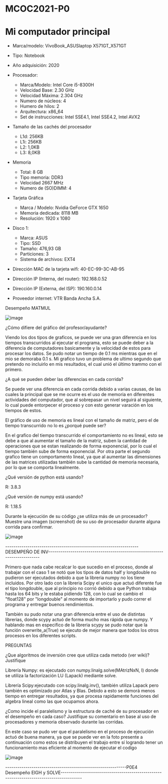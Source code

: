 # MCOC2021-P0

# Mi computador principal

* Marca/modelo: VivoBook_ASUSlaptop X571GT_X571GT
* Tipo: Notebook
* Año adquisición: 2020
* Procesador:
  * Marca/Modelo: Intel Core i5-8300H
  * Velocidad Base: 2.30 GHz
  * Velocidad Máxima: 2.304 GHz
  * Numero de núcleos: 4 
  * Humero de hilos: 2
  * Arquitectura: x86_64
  * Set de instrucciones: Intel SSE4.1, Intel SSE4.2, Intel AVX2
* Tamaño de las cachés del procesador
  * L1d: 256KB
  * L1i: 256KB
  * L2: 1,0KB
  * L3: 8,0KB
* Memoria 
  * Total: 8 GB
  * Tipo memoria: DDR3
  * Velocidad 2667 MHz
  * Numero de (SO)DIMM: 4
* Tarjeta Gráfica
  * Marca / Modelo: Nvidia GeForce GTX 1650
  * Memoria dedicada: 8118 MB
  * Resolución: 1920 x 1080
* Disco 1: 
  * Marca: ASUS
  * Tipo: SSD
  * Tamaño: 476,93 GB
  * Particiones: 3
  * Sistema de archivos: EXT4

  
* Dirección MAC de la tarjeta wifi: 40-EC-99-3C-AB-95 
* Dirección IP (Interna, del router): 192.168.0.52
* Dirección IP (Externa, del ISP): 190.160.0.14
* Proveedor internet: VTR Banda Ancha S.A.


Desempeño MATMUL

![image](https://user-images.githubusercontent.com/88350743/128542058-c9d29886-2e4e-44bb-876e-b860aae41838.png)


¿Cómo difiere del gráfico del profesor/ayudante?

Viendo los dos tipos de graficos, se puede ver una gran diferencia en los tiempos transcurridos al ejecutar el programa, esto se puede deber a la diferencia de computadores basicamente y la velocidad de estos para procesar los datos. Se pudo notar un tiempo de 0.1 ms mientras que en el mio se demoraba 0.1 s. Mi grafico tuvo un problema de ultimo segundo que pretendo no incluirlo en mis resultados, el cual unió el último trammo con el primero.


¿A qué se pueden deber las diferencias en cada corrida?

Se puede ver una diferencia en cada corrida debido a varias causas, de las cuales la principal que se me ocurre es el uso de memoria en diferentes actividades del computador, que al sobrepasar un nivel seguirá al siguiente, lo cual puede entorpecer el proceso y con esto generar varación en los tiempos de estos.


El gráfico de uso de memoria es lineal con el tamaño de matriz, pero el de tiempo transcurrido no lo es ¿porqué puede ser?

En el grafico del tiempo transcurrido el comportamiento no es lineal, esto se debe a que al aumentar el tamaño de la matriz, suben la cantidad de operaciones que se estan realizando de forma exponencial,  por lo cual el tiempo también sube de forma exponencial. Por otra parte el segundo grafico tiene un comportamento lineal, ya que al aumentar las dimensiones de las matrices utilizadas también sube la cantidad de memoria necesaria, por lo que se comporta linealmente.


¿Qué versión de python está usando?

R: 3.8.3

¿Qué versión de numpy está usando?

R: 1.18.5

Durante la ejecución de su código ¿se utiliza más de un procesador? Muestre una imagen (screenshot) de su uso de procesador durante alguna corrida para confirmar.

![image](https://user-images.githubusercontent.com/88350743/128545404-1455afd5-4ecb-40a1-8a64-2dd0b4bf6d6d.png)




------------------------------------------------------------------DESEMPEÑO DE INV--------------------------------------------------------------------------

Primero que nada cabe recalcar lo que sucedio en el proceso, donde al trabajar con el caso 1 se notó que los tipos de datos half y longdouble no pudieron ser ejecutados debido a que la libreria numpy no los tiene incluidos. Por otro lado con la libreria Scipy el unico que actuó diferente fue el tipo longdouble, que al principio no corrió debido a que Python trabaja hasta los 64 bits y le estaba pidiendo 128, con lo cual se cambio el "float128" por "longdouble" al momento de importarlo y pudo correr el programa y entregar buenos rendimientos. 

También su pudo notar una gran diferencia entre el uso de distintas librerias, donde scypy actuó de forma mucho mas rápida que numpy. Y hablando mas en especifico de la libreria scypy se pudo notar que la función overwrite_a(True) se ejecuto de mejor manera que todos los otros procesos en los diferentes scripts.



PREGUNTAS

¿Que algoritmos de inversión cree que utiliza cada metodo (ver wiki)? Justifique

Librería Numpy: es ejecutado con numpy.linalg.solve(MAtrizNxN, I) donde se utiliza la factorización LU (Lapack) mediante solve. 

Librería Scipy:ejecutado con scipy.linalg.inv(), también utiliza Lapack pero  también es optimizado por Atlas y Blas. Debido a esto se demorá menos tiempo en entregar resultados, ya que procesa rapidamente funciones del algebra lineal como las que ocupamos ahora. 



¿Como incide el paralelismo y la estructura de caché de su procesador en el desempeño en cada caso? Justifique su comentario en base al uso de procesadores y memoria observado durante las corridas. 

En este caso se pudo ver que el paralelismo en el proceso de ejecución actuó de buena manera, ya que se puede ver en la foto presente a continuación como estos se distribuyen el trabajo entre sí logrando tener un funcionamiento mas eficiente al momento de ejecutar el codigo


![image](https://user-images.githubusercontent.com/88350743/129986842-129a16fb-cd54-44e0-a5a2-507f26b87847.png)

------------------------------------------------------------P0E4    Desempeño EIGH y SOLVE----------------------------------------------------------------------------------------









